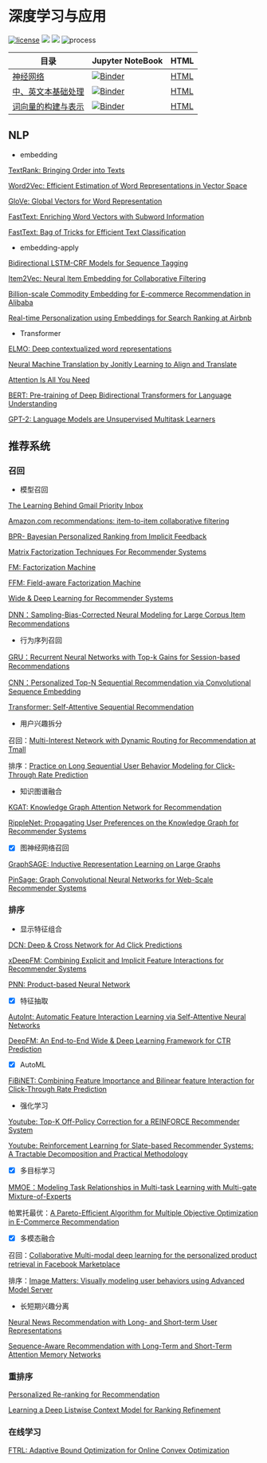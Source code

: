 # 深度学习与应用

[![license](https://img.shields.io/badge/license-MIT-blue)](https://github.com/sbl-sdsc/mmtf-spark/blob/master/LICENSE)   ![](https://img.shields.io/badge/python-3.7-brightgreen?logo=python) ![](https://img.shields.io/badge/tensorflow-2.0-brightengreen?logo=tensorflow) ![process](https://img.shields.io/badge/process-building-yellow)

| 目录                                                         | Jupyter NoteBook                                             | HTML                                                         |
| ------------------------------------------------------------ | ------------------------------------------------------------ | ------------------------------------------------------------ |
| [神经网络](https://nbviewer.jupyter.org/github/LibertyDream/deep_learning/blob/master/DL/neural_network.ipynb) | [![Binder](https://mybinder.org/badge_logo.svg)](https://mybinder.org/v2/gh/LibertyDream/deep_learning/master?filepath=DL%2Fneural_network.ipynb) | [HTML](https://libertydream.github.io/deep_learning/DL/neural_network.html) |
| [中、英文本基础处理](https://nbviewer.jupyter.org/github/LibertyDream/deep_learning/blob/master/DL/en_zh_base_processing.ipynb) | [![Binder](https://mybinder.org/badge_logo.svg)](https://mybinder.org/v2/gh/LibertyDream/deep_learning/master?filepath=DL%2Fen_zh_base_processing.ipynb) | [HTML](https://libertydream.github.io/deep_learning/DL/en_zh_base_processing.html) |
| [词向量的构建与表示](https://nbviewer.jupyter.org/github/LibertyDream/deep_learning/blob/master/DL/word_vectorizer.ipynb) | [![Binder](https://mybinder.org/badge_logo.svg)](https://mybinder.org/v2/gh/LibertyDream/deep_learning/master?filepath=DL%2word_vectorizer.ipynb) | [HTML](https://libertydream.github.io/deep_learning/DL/word_vectorizer.html) |

## NLP

- embedding

[TextRank: Bringing Order into Texts](https://www.aclweb.org/anthology/W04-3252.pdf)

[Word2Vec: Efficient Estimation of Word Representations in Vector Space](https://arxiv.org/pdf/1301.3781)

[GloVe: Global Vectors for Word Representation](https://nlp.stanford.edu/pubs/glove.pdf)

[FastText: Enriching Word Vectors with Subword Information](https://arxiv.org/pdf/1607.04606)

[FastText: Bag of Tricks for Efficient Text Classification](https://arxiv.org/pdf/1607.01759)

- embedding-apply

[Bidirectional LSTM-CRF Models for Sequence Tagging](https://arxiv.org/pdf/1508.01991)

[Item2Vec: Neural Item Embedding for Collaborative Filtering](https://arxiv.org/vc/arxiv/papers/1603/1603.04259v2.pdf)

[Billion-scale Commodity Embedding for E-commerce Recommendation in Alibaba](https://arxiv.org/abs/1803.02349)

[Real-time Personalization using Embeddings for Search Ranking at Airbnb](https://astro.temple.edu/~tua95067/kdd2018.pdf)

- Transformer

[ELMO: Deep contextualized word representations](https://arxiv.org/pdf/1802.05365)

[Neural Machine Translation by  Jonitly Learning to Align and Translate](https://arxiv.org/pdf/1409.0473)

[Attention Is All You Need](https://arxiv.org/pdf/1706.03762)

[BERT: Pre-training of Deep Bidirectional Transformers for Language Understanding](https://arxiv.org/pdf/1810.04805)

[GPT-2: Language Models are Unsupervised Multitask Learners](https://d4mucfpksywv.cloudfront.net/better-language-models/language_models_are_unsupervised_multitask_learners.pdf)

## 推荐系统

### 召回

- 模型召回

[The Learning Behind Gmail Priority Inbox](https://research.google.com/pubs/archive/36955.pdf)

[Amazon.com recommendations: item-to-item collaborative filtering](https://www.cs.umd.edu/~samir/498/Amazon-Recommendations.pdf)

[BPR- Bayesian Personalized Ranking from Implicit Feedback](https://arxiv.org/pdf/1205.2618)

[Matrix Factorization Techniques For Recommender Systems](https://datajobs.com/data-science-repo/Recommender-Systems-[Netflix].pdf)

[FM: Factorization Machine](https://www.csie.ntu.edu.tw/~b97053/paper/Rendle2010FM.pdf)

[FFM: Field-aware Factorization Machine](https://www.csie.ntu.edu.tw/~cjlin/papers/ffm.pdf)

[Wide & Deep Learning for Recommender Systems](https://arxiv.org/pdf/1606.07792)

[DNN：Sampling-Bias-Corrected Neural Modeling for Large Corpus Item Recommendations](https://dl.acm.org/doi/10.1145/3298689.3346996)

- 行为序列召回

[GRU：Recurrent Neural Networks with Top-k Gains for Session-based Recommendations](https://arxiv.org/pdf/1706.03847)

[CNN：Personalized Top-N Sequential Recommendation via Convolutional Sequence Embedding](http://www.sfu.ca/~jiaxit/resources/wsdm18caser.pdf)

[Transformer: Self-Attentive Sequential Recommendation](https://arxiv.org/pdf/1808.09781)

- 用户兴趣拆分

召回：[Multi-Interest Network with Dynamic Routing for Recommendation at Tmall](https://arxiv.org/pdf/1904.08030)

排序：[Practice on Long Sequential User Behavior Modeling for Click-Through Rate Prediction](https://arxiv.org/pdf/1905.09248)

- 知识图谱融合

[KGAT: Knowledge Graph Attention Network for Recommendation](https://arxiv.org/pdf/1905.07854)

[RippleNet: Propagating User Preferences on the Knowledge Graph for Recommender Systems](https://arxiv.org/pdf/1803.03467)

- [x] 图神经网络召回

[GraphSAGE: Inductive Representation Learning on Large Graphs](https://arxiv.org/pdf/1706.02216)

[PinSage: Graph Convolutional Neural Networks for Web-Scale Recommender Systems](https://arxiv.org/pdf/1806.01973)

### 排序

- 显示特征组合

[DCN: Deep & Cross Network for Ad Click Predictions](https://arxiv.org/pdf/1708.05123.pdf)

[xDeepFM: Combining Explicit and Implicit Feature Interactions for Recommender Systems](https://arxiv.org/pdf/1803.05170.pdf)

[PNN: Product-based Neural Network](https://arxiv.org/pdf/1611.00144.pdf)

- [x] 特征抽取

[AutoInt: Automatic Feature Interaction Learning via Self-Attentive Neural Networks](https://arxiv.org/pdf/1810.11921)

[DeepFM: An End-to-End Wide & Deep Learning Framework for CTR Prediction](https://arxiv.org/pdf/1804.04950)

- [x] AutoML

[FiBiNET: Combining Feature Importance and Bilinear feature Interaction for Click-Through Rate Prediction](https://arxiv.org/pdf/1905.09433)

- 强化学习

[Youtube: Top-K Off-Policy Correction for a REINFORCE Recommender System](https://arxiv.org/pdf/1812.02353)

[Youtube: Reinforcement Learning for Slate-based Recommender Systems: A Tractable Decomposition and Practical Methodology](https://arxiv.org/pdf/1905.12767)

- [x] 多目标学习

[MMOE：Modeling Task Relationships in Multi-task Learning with Multi-gate Mixture-of-Experts](https://dl.acm.org/doi/pdf/10.1145/3219819.3220007?download=true)

帕累托最优：[A Pareto-Efficient Algorithm for Multiple Objective Optimization in E-Commerce Recommendation](http://yongfeng.me/attach/lin-recsys2019.pdf)

- [x] 多模态融合

召回：[Collaborative Multi-modal deep learning for the personalized product retrieval in Facebook Marketplace](https://arxiv.org/pdf/1805.12312)

排序：[Image Matters: Visually modeling user behaviors using Advanced Model Server](https://arxiv.org/pdf/1711.06505)

- 长短期兴趣分离

[Neural News Recommendation with Long- and Short-term User Representations](https://www.aclweb.org/anthology/P19-1033.pdf)

[Sequence-Aware Recommendation with Long-Term and Short-Term Attention Memory Networks](http://boyuan.global-optimization.com/Mypaper/MDM-2019.pdf)

### 重排序

[Personalized Re-ranking for Recommendation](https://arxiv.org/pdf/1904.06813)

[Learning a Deep Listwise Context Model for Ranking Refinement](https://arxiv.org/pdf/1804.05936)

### 在线学习

[FTRL: Adaptive Bound Optimization for Online Convex Optimization](https://research.google.com/pubs/archive/36483.pdf)



